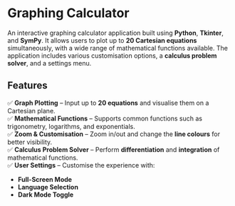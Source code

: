 # Graphing Calculator  
  
An interactive graphing calculator application built using **Python**, **Tkinter**, and **SymPy**. It allows users to plot up to **20 Cartesian equations** simultaneously, with a wide range of mathematical functions available. The application includes various customisation options, a **calculus problem solver**, and a settings menu.  

## Features  
✅ **Graph Plotting** – Input up to **20 equations** and visualise them on a Cartesian plane.  
✅ **Mathematical Functions** – Supports common functions such as trigonometry, logarithms, and exponentials.  
✅ **Zoom & Customisation** – Zoom in/out and change the **line colours** for better visibility.  
✅ **Calculus Problem Solver** – Perform **differentiation** and **integration** of mathematical functions.  
✅ **User Settings** – Customise the experience with:  
   - **Full-Screen Mode**  
   - **Language Selection**  
   - **Dark Mode Toggle** 
